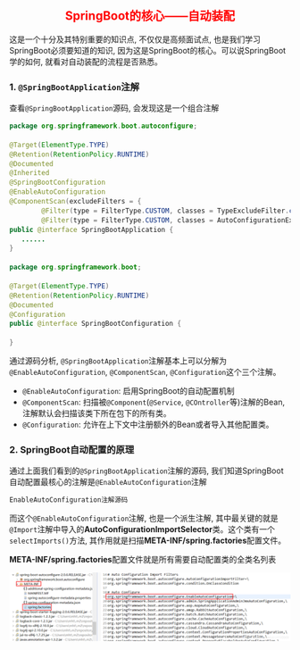 ## <center><font color="red">SpringBoot的核心——自动装配</font></center>

这是一个十分及其特别重要的知识点, 不仅仅是高频面试点, 也是我们学习SpringBoot必须要知道的知识, 因为这是SpringBoot的核心。可以说SpringBoot学的如何, 就看对自动装配的流程是否熟悉。

### 1. `@SpringBootApplication`注解

查看`@SpringBootApplication`源码, 会发现这是一个组合注解

```java
package org.springframework.boot.autoconfigure;

@Target(ElementType.TYPE)
@Retention(RetentionPolicy.RUNTIME)
@Documented
@Inherited
@SpringBootConfiguration
@EnableAutoConfiguration
@ComponentScan(excludeFilters = {
        @Filter(type = FilterType.CUSTOM, classes = TypeExcludeFilter.class),
        @Filter(type = FilterType.CUSTOM, classes = AutoConfigurationExcludeFilter.class) })
public @interface SpringBootApplication {
   ......
}

package org.springframework.boot;

@Target(ElementType.TYPE)
@Retention(RetentionPolicy.RUNTIME)
@Documented
@Configuration
public @interface SpringBootConfiguration {

}
```

通过源码分析, `@SpringBootApplication`注解基本上可以分解为`@EnableAutoConfiguration`, `@ComponentScan`, `@Configuration`这个三个注解。

- `@EnableAutoConfiguration`: 启用SpringBoot的自动配置机制
- `@ComponentScan`: 扫描被`@Component`(`@Service`, `@COntroller`等)注解的Bean, 注解默认会扫描该类下所在包下的所有类。
- `@Configuration`: 允许在上下文中注册额外的Bean或者导入其他配置类。

### 2. SpringBoot自动配置的原理

通过上面我们看到的`@SpringBootApplication`注解的源码, 我们知道SpringBoot自动配置最核心的注解是`@EnableAutoConfiguration`注解

```java
EnableAutoConfiguration注解源码

```
而这个`@EnableAutoConfiguration`注解, 也是一个派生注解, 其中最关键的就是`@Import`注解中导入的**AutoConfigurationImportSelector**类。这个类有一个`selectImports()`方法, 其作用就是扫描**META-INF/spring.factories**配置文件。 

**META-INF/spring.factories**配置文件就是所有需要自动配置类的全类名列表

![spring.factories](/develop_framework/SpringBoot/img/spring_factories.png)
